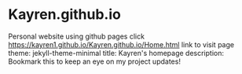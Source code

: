 # Kayren.github.io
Personal website using github pages
click https://kayren1.github.io/Kayren.github.io/Home.html link to visit page
theme: jekyll-theme-minimal
title: Kayren's homepage
description: Bookmark this to keep an eye on my project updates!
